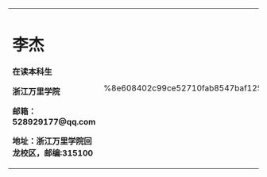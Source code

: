 <table border="0">
  <tr>
    <td width="75%">
      <h1>李杰</h1>
      <p><b>在读本科生</b></p>
      <p><b>浙江万里学院</b></p>
      <p><b>邮箱：528929177@qq.com</b></p>
      <p><b>地址：浙江万里学院回龙校区，邮编:315100
    </td>
    <td width="25%"
      <img src="/zhengjianzhao.jpg" width="100%">      %8e608402c99ce52710fab8547baf1253.jmp
    </
  </tr>
</table>
